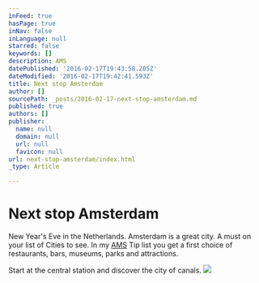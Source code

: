 ```yaml
---
inFeed: true
hasPage: true
inNav: false
inLanguage: null
starred: false
keywords: []
description: AMS
datePublished: '2016-02-17T19:43:58.205Z'
dateModified: '2016-02-17T19:42:41.593Z'
title: Next stop Amsterdam
author: []
sourcePath: _posts/2016-02-17-next-stop-amsterdam.md
published: true
authors: []
publisher:
  name: null
  domain: null
  url: null
  favicon: null
url: next-stop-amsterdam/index.html
_type: Article

---
```

# Next stop Amsterdam

New Year's Eve in the Netherlands. Amsterdam is a great city. A must on your list of Cities to see. In my [AMS][0] Tip list you get a first choice of restaurants, bars, museums, parks and attractions.

Start at the central station and discover the city of canals.
![](https://the-grid-user-content.s3-us-west-2.amazonaws.com/1ca182de-dc76-4f79-ae05-8a734b3f6061.jpg)

[0]: https://de.foursquare.com/skylinelady/list/ams